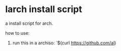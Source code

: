 # larch install script
a install script for arch.

how to use:

1. run this in a archiso:
`$(curl https://github.com/al)
